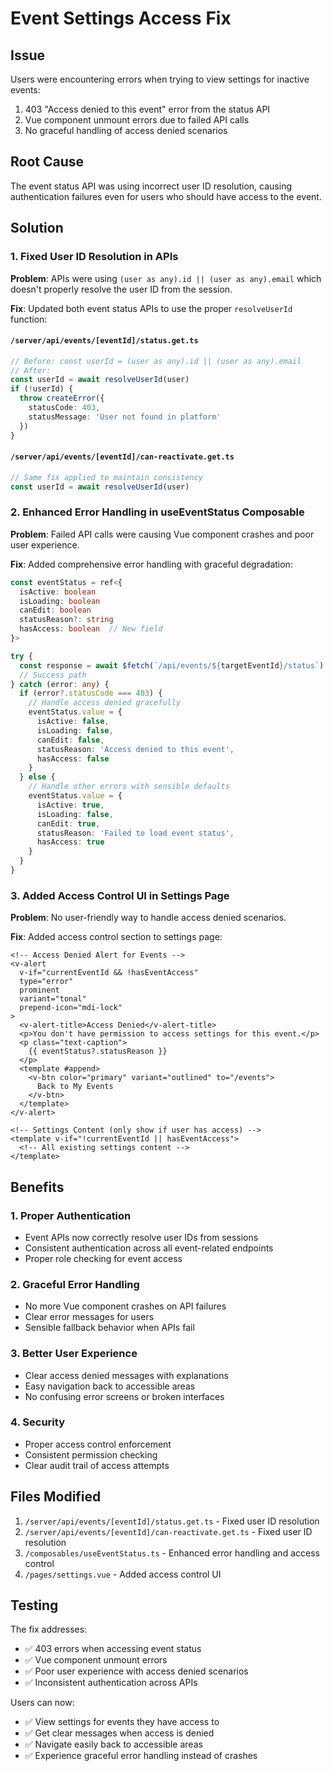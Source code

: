 # Event Settings Access Fix

## Issue
Users were encountering errors when trying to view settings for inactive events:
1. 403 "Access denied to this event" error from the status API
2. Vue component unmount errors due to failed API calls
3. No graceful handling of access denied scenarios

## Root Cause
The event status API was using incorrect user ID resolution, causing authentication failures even for users who should have access to the event.

## Solution

### 1. Fixed User ID Resolution in APIs
**Problem**: APIs were using `(user as any).id || (user as any).email` which doesn't properly resolve the user ID from the session.

**Fix**: Updated both event status APIs to use the proper `resolveUserId` function:

#### `/server/api/events/[eventId]/status.get.ts`
```typescript
// Before: const userId = (user as any).id || (user as any).email
// After:
const userId = await resolveUserId(user)
if (!userId) {
  throw createError({
    statusCode: 403,
    statusMessage: 'User not found in platform'
  })
}
```

#### `/server/api/events/[eventId]/can-reactivate.get.ts`
```typescript
// Same fix applied to maintain consistency
const userId = await resolveUserId(user)
```

### 2. Enhanced Error Handling in useEventStatus Composable
**Problem**: Failed API calls were causing Vue component crashes and poor user experience.

**Fix**: Added comprehensive error handling with graceful degradation:

```typescript
const eventStatus = ref<{
  isActive: boolean
  isLoading: boolean
  canEdit: boolean
  statusReason?: string
  hasAccess: boolean  // New field
}>

try {
  const response = await $fetch(`/api/events/${targetEventId}/status`)
  // Success path
} catch (error: any) {
  if (error?.statusCode === 403) {
    // Handle access denied gracefully
    eventStatus.value = {
      isActive: false,
      isLoading: false,
      canEdit: false,
      statusReason: 'Access denied to this event',
      hasAccess: false
    }
  } else {
    // Handle other errors with sensible defaults
    eventStatus.value = {
      isActive: true,
      isLoading: false,
      canEdit: true,
      statusReason: 'Failed to load event status',
      hasAccess: true
    }
  }
}
```

### 3. Added Access Control UI in Settings Page
**Problem**: No user-friendly way to handle access denied scenarios.

**Fix**: Added access control section to settings page:

```vue
<!-- Access Denied Alert for Events -->
<v-alert
  v-if="currentEventId && !hasEventAccess"
  type="error"
  prominent
  variant="tonal"
  prepend-icon="mdi-lock"
>
  <v-alert-title>Access Denied</v-alert-title>
  <p>You don't have permission to access settings for this event.</p>
  <p class="text-caption">
    {{ eventStatus?.statusReason }}
  </p>
  <template #append>
    <v-btn color="primary" variant="outlined" to="/events">
      Back to My Events
    </v-btn>
  </template>
</v-alert>

<!-- Settings Content (only show if user has access) -->
<template v-if="!currentEventId || hasEventAccess">
  <!-- All existing settings content -->
</template>
```

## Benefits

### 1. Proper Authentication
- Event APIs now correctly resolve user IDs from sessions
- Consistent authentication across all event-related endpoints
- Proper role checking for event access

### 2. Graceful Error Handling
- No more Vue component crashes on API failures
- Clear error messages for users
- Sensible fallback behavior when APIs fail

### 3. Better User Experience
- Clear access denied messages with explanations
- Easy navigation back to accessible areas
- No confusing error screens or broken interfaces

### 4. Security
- Proper access control enforcement
- Consistent permission checking
- Clear audit trail of access attempts

## Files Modified

1. `/server/api/events/[eventId]/status.get.ts` - Fixed user ID resolution
2. `/server/api/events/[eventId]/can-reactivate.get.ts` - Fixed user ID resolution  
3. `/composables/useEventStatus.ts` - Enhanced error handling and access control
4. `/pages/settings.vue` - Added access control UI

## Testing

The fix addresses:
- ✅ 403 errors when accessing event status
- ✅ Vue component unmount errors
- ✅ Poor user experience with access denied scenarios
- ✅ Inconsistent authentication across APIs

Users can now:
- ✅ View settings for events they have access to
- ✅ Get clear messages when access is denied
- ✅ Navigate easily back to accessible areas
- ✅ Experience graceful error handling instead of crashes
